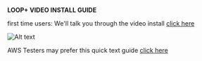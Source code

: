 **LOOP+ VIDEO INSTALL GUIDE**

first time users: We'll talk you through the video install [click here](https://www.youtube.com/watch?v=mFoOnipn5QQ)

![Alt text](https://fogbank-reporting-version-release.s3.us-east-1.amazonaws.com/Logo.png)

AWS Testers may prefer this quick text guide
[click here](https://github.com/the-serverless-zone/Loop-plus/blob/main/a-YT-video-install-guide.md)

